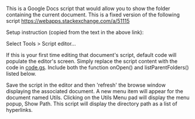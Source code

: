 This is a Google Docs script that would allow you to show the folder containing the current document. This is a fixed version of the following script https://webapps.stackexchange.com/a/51115

Setup instruction (copied from the text in the above link): 

Select Tools > Script editor...

If this is your first time editing that document's script, default code will populate the editor's screen. Simply replace the script content with the code in [code.gs](GoogleDocsFolder/code.gs). Include both the function onOpen() and listParentFolders() listed below.

Save the script in the editor and then 'refresh' the browse window displaying the associated document. A new menu item will appear for the document named Utils. Clicking on the Utils Menu pad will display the menu popup, Show Path. This script will display the directory path as a list of hyperlinks.
